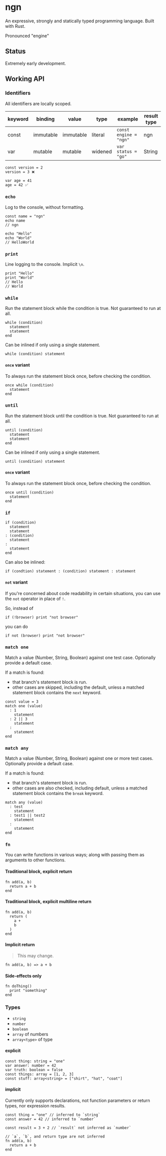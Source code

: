 # ngn

An expressive, strongly and statically typed programming language. Built with Rust.

Pronounced "engine"

## Status

Extremely early development.

## Working API

### Identifiers
All identifiers are locally scoped.

| keyword | binding | value | type | example | result type |
|------|-------|------|------|-------|-------|
| const | immutable | immutable | literal | `const engine = "ngn"` | ngn |
| var | mutable | mutable | widened | `var status = "go"` | String |

```ngn
const version = 2
version = 3 ❌

var age = 41
age = 42 ✅
```

### `echo`
Log to the console, without formatting.
```ngn
const name = "ngn"
echo name
// ngn

echo "Hello"
echo "World"
// HelloWorld
```

### `print`
Line logging to the console. Implicit `\n`.
```ngn
print "Hello"
print "World"
// Hello
// World
```

### `while`
Run the statement block while the condition is true. Not guaranteed to run at all.
```ngn
while (condition)
  statement
  statement
end
```

Can be inlined if only using a single statement.
```ngn
while (condition) statement
```

#### `once` variant
To always run the statement block once, before checking the condition.
```ngn
once while (condition)
  statement
end
```

### `until`
Run the statement block until the condition is true. Not guaranteed to run at all.
```ngn
until (condition)
  statement
  statement
end
```

Can be inlined if only using a single statement.
```ngn
until (condition) statement
```

#### `once` variant
To always run the statement block once, before checking the condition.
```ngn
once until (condition)
  statement
end
```

### `if`
```ngn
if (condition)
  statement
  statement
: (condition)
  statement
:
  statement
end
```

Can also be inlined:
```ngn
if (condtion) statement : (condition) statement : statement
```

#### `not` variant
If you're concerned about code readability in certain situations, you can use the `not` operator in place of `!`.

So, instead of
```ngn
if (!browser) print "not browser"
```
you can do
```ngn
if not (browser) print "not browser"
```

### `match one`
Match a value (Number, String, Boolean) against one test case. Optionally provide a default case.

If a match is found:
- that branch's statement block is run.
- other cases are skipped, including the default, unless a matched statement block contains the `next` keyword.

```
const value = 3
match one (value)
  : 1
    statement
  : 2 || 3
    statement
  : 
    statement
end
```

### `match any`
Match a value (Number, String, Boolean) against one or more test cases. Optionally provide a default case.

If a match is found:
- that branch's statement block is run.
- other cases are also checked, including default, unless a matched statement block contains the `break` keyword.

```
match any (value)
  : test
    statement
  : test1 || test2
    statement
  : 
    statement
end
```

### `fn`
You can write functions in various ways; along with passing them as arguments to other functions.

#### Traditional block, explicit return
```ngn
fn add(a, b)
  return a + b
end
```

#### Traditional block, explicit multiline return
```ngn
fn add(a, b)
  return (
    a + 
    b
  )
end
```

#### Implicit return
> This may change.
```ngn
fn add(a, b) => a + b
```

#### Side-effects only
```ngn
fn doThing()
  print "something"
end
```

### Types

- `string`
- `number`
- `boolean`
- `array` of numbers
- `array<type>` of type


#### explicit
```ngn
const thing: string = "one"
var answer: number = 42
var truth: boolean = false
const things: array = [1, 2, 3]
const stuff: array<string> = ["shirt", "hat", "coat"]
```

#### implicit
Currently only supports declarations, not function parameters or return types, nor expression results.

```ngn
const thing = "one" // inferred to `string`
const answer = 42 // inferred to `number`

const result = 3 + 2 // `result` not inferred as `number`

// `a`, `b`, and return type are not inferred
fn add(a, b)
  return a + b
end
```
